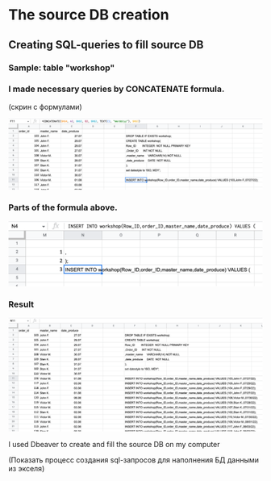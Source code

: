 # The source DB creation

## Creating SQL-queries to fill source DB

### Sample: table "workshop"

### I made necessary queries by CONCATENATE formula.
(скрин с формулами)
<p align="center"><img  src="https://github.com/victorjulyin/uncle_cat_shop/blob/main/source/source%20Postgres/pics/sql_source1.png"></p>

### Parts of the formula above.
<p align="center"><img  src="https://github.com/victorjulyin/uncle_cat_shop/blob/main/source/source%20Postgres/pics/sql_source2.png"></p>

### Result
<p align="center"><img  src="https://github.com/victorjulyin/uncle_cat_shop/blob/main/source/source%20Postgres/pics/sql_source3.png"></p>









I used Dbeaver to create and fill the source DB on my computer

(Показать процесс создания sql-запросов для наполнения БД данными из экселя)



